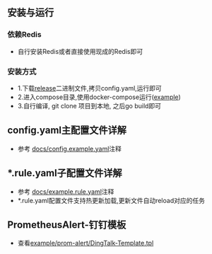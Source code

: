 ## 安装与运行

### 依赖Redis

- 自行安装Redis或者直接使用现成的Redis即可

### 安装方式

- 1.下载[release](https://github.com/dream-mo/prom-elastic-alert/releases)二进制文件,拷贝config.yaml,运行即可
- 2.进入compose目录,使用docker-compose运行([example](https://github.com/dream-mo/prom-elastic-alert/tree/main/example))
- 3.自行编译, git clone 项目到本地, 之后go build即可


## config.yaml主配置文件详解

- 参考 [docs/config.example.yaml](https://github.com/dream-mo/prom-elastic-alert/blob/main/docs/config.example.yaml)注释

## *.rule.yaml子配置文件详解

- 参考 [docs/example.rule.yaml](https://github.com/dream-mo/prom-elastic-alert/blob/main/docs/example.rule.yaml)注释
- *.rule.yaml配置文件支持热更新加载,更新文件自动reload对应的任务

## PrometheusAlert-钉钉模板

- 查看[example/prom-alert/DingTalk-Template.tpl](https://github.com/dream-mo/prom-elastic-alert/blob/main/example/prom-alert/DingTalk-Template.tpl)

